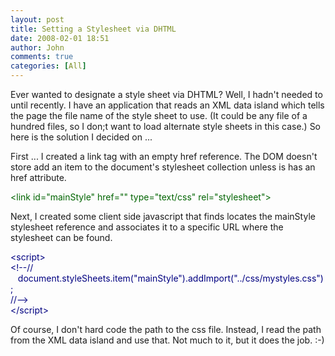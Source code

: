 ```yaml
---
layout: post
title: Setting a Stylesheet via DHTML
date: 2008-02-01 18:51
author: John
comments: true
categories: [All]
---
```

<P>Ever wanted to designate a style sheet via DHTML? Well, I hadn't needed to until recently. I have an application that reads an XML data island which tells the page the file name of the style sheet to use. (It could be any file of a hundred files, so I don;t want to load alternate style sheets in this case.) So here is the solution I decided on ...</P> <P>First ... I created a link tag with an empty href reference. The DOM doesn't store add an item to the document's stylesheet collection unless is has an href attribute.</P> <P><FONT color=#006400>&lt;link id="mainStyle" href="" type="text/css" rel="stylesheet"&gt;</FONT></P> <P>Next, I created some client side javascript that finds locates the mainStyle stylesheet reference and associates it to a specific URL where the stylesheet can be found.</P> <P><FONT color=#000080>&lt;script&gt;<BR>&lt;!--//<BR>&nbsp;&nbsp;&nbsp;document.styleSheets.item("mainStyle").addImport("../css/mystyles.css");&nbsp;&nbsp; <BR>//--&gt;<BR>&lt;/script&gt;</FONT><BR></P> <P>Of course, I don't hard code the path to the css file. Instead, I read the path from the XML data island and use that. Not much to it, but it does the job. :-)</P>

